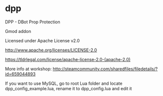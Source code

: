# dpp
DPP - DBot Prop Protection

Gmod addon

Licensed under Apache License v2.0

http://www.apache.org/licenses/LICENSE-2.0

https://tldrlegal.com/license/apache-license-2.0-(apache-2.0)

More info at workshop: http://steamcommunity.com/sharedfiles/filedetails/?id=659044893

If you want to use MySQL, go to root Lua folder and locate dpp_config_example.lua, rename it to dpp_config.lua and edit it